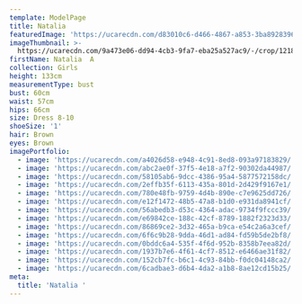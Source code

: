 ```yaml
---
template: ModelPage
title: Natalia
featuredImage: 'https://ucarecdn.com/d83010c6-d466-4867-a853-3ba8928396ba/'
imageThumbnail: >-
  https://ucarecdn.com/9a473e06-dd94-4cb3-9fa7-eba25a527ac9/-/crop/1218x1733/280,0/-/preview/
firstName: Natalia  A
collection: Girls
height: 133cm
measurementType: bust
bust: 60cm
waist: 57cm
hips: 66cm
size: Dress 8-10
shoeSize: '1'
hair: Brown
eyes: Brown
imagePortfolio:
  - image: 'https://ucarecdn.com/a4026d58-e948-4c91-8ed8-093a97183829/'
  - image: 'https://ucarecdn.com/abc2ae0f-37f5-4e18-a7f2-90302da44987/'
  - image: 'https://ucarecdn.com/58105ab6-9dcc-4386-95a4-5877572158dc/'
  - image: 'https://ucarecdn.com/2effb35f-6113-435a-801d-2d429f9167e1/'
  - image: 'https://ucarecdn.com/780e48fb-9759-4d4b-890e-c7e9625dd726/'
  - image: 'https://ucarecdn.com/e12f1472-48b5-47a8-b1d0-e931da8941cf/'
  - image: 'https://ucarecdn.com/56abedb3-d53c-4364-adac-9734f9fccc39/'
  - image: 'https://ucarecdn.com/e69842ce-188c-42cf-8789-1882f2323d33/'
  - image: 'https://ucarecdn.com/86869ce2-3d32-465a-b9ca-e54c2a6a3cef/'
  - image: 'https://ucarecdn.com/6f6c9b28-9dda-46d1-ad84-fd59b5de2bf8/'
  - image: 'https://ucarecdn.com/0bddc6a4-535f-4f6d-952b-8358b7eea82d/'
  - image: 'https://ucarecdn.com/1937b7e6-4f61-4cf7-8512-e6466ae31f82/'
  - image: 'https://ucarecdn.com/152cb7fc-b6c1-4c93-84bb-f0dc04148ca2/'
  - image: 'https://ucarecdn.com/6cadbae3-d6b4-4da2-a1b8-8ae12cd15b25/'
meta:
  title: 'Natalia '
---
```


